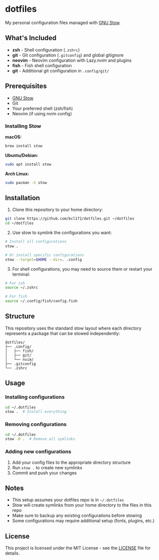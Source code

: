 # dotfiles

My personal configuration files managed with [GNU Stow](https://www.gnu.org/software/stow/).

## What's Included

- **zsh** - Shell configuration (`.zshrc`)
- **git** - Git configuration (`.gitconfig`) and global gitignore
- **neovim** - Neovim configuration with Lazy.nvim and plugins
- **fish** - Fish shell configuration
- **git** - Additional git configuration in `.config/git/`

## Prerequisites

- [GNU Stow](https://www.gnu.org/software/stow/)
- Git
- Your preferred shell (zsh/fish)
- Neovim (if using nvim config)

### Installing Stow

**macOS:**

```bash
brew install stow
```

**Ubuntu/Debian:**

```bash
sudo apt install stow
```

**Arch Linux:**

```bash
sudo pacman -S stow
```

## Installation

1. Clone this repository to your home directory:

```bash
git clone https://github.com/bcl171/dotfiles.git ~/dotfiles
cd ~/dotfiles
```

2. Use stow to symlink the configurations you want:

```bash
# Install all configurations
stow .

# Or install specific configurations
stow --target=$HOME --dir=. .config
```

3. For shell configurations, you may need to source them or restart your terminal:

```bash
# For zsh
source ~/.zshrc

# For fish
source ~/.config/fish/config.fish
```

## Structure

This repository uses the standard stow layout where each directory represents a
package that can be stowed independently:

```
dotfiles/
├── .config/
│   ├── fish/
│   ├── git/
│   └── nvim/
├── .gitconfig
└── .zshrc
```

## Usage

### Installing configurations

```bash
cd ~/.dotfiles
stow .  # Install everything
```

### Removing configurations

```bash
cd ~/.dotfiles
stow -D .  # Remove all symlinks
```

### Adding new configurations

1. Add your config files to the appropriate directory structure
2. Run `stow .` to create new symlinks
3. Commit and push your changes

## Notes

- This setup assumes your dotfiles repo is in `~/.dotfiles`
- Stow will create symlinks from your home directory to the files in this repo
- Make sure to backup any existing configurations before stowing
- Some configurations may require additional setup (fonts, plugins, etc.)

## License

This project is licensed under the MIT License - see the [LICENSE](LICENSE) file
for details.
